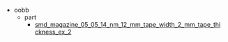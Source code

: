 * oobb
  * part
    * [smd_magazine_05_05_14_nm_12_mm_tape_width_2_mm_tape_thickness_ex_2](oobb/part/smd_magazine_05_05_14_nm_12_mm_tape_width_2_mm_tape_thickness_ex_2)
